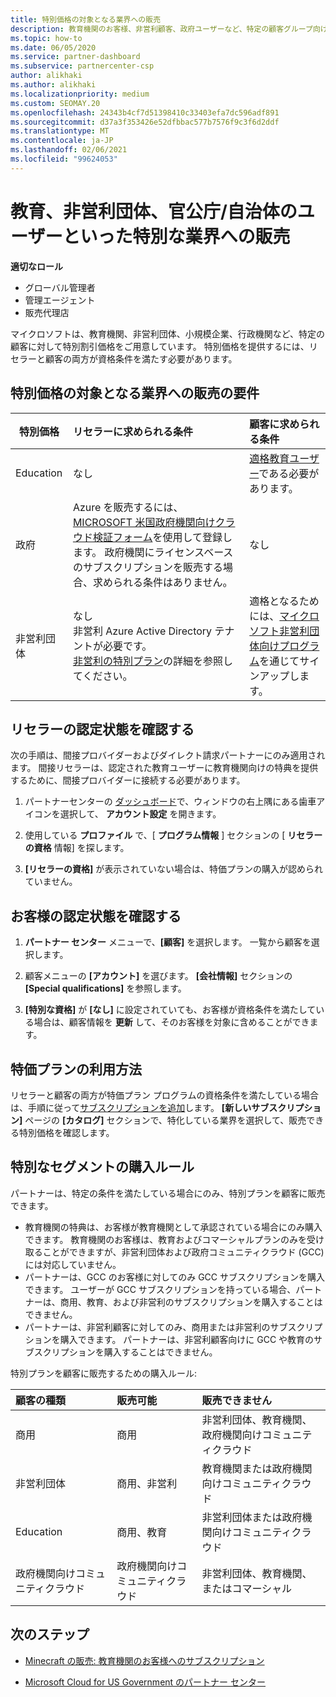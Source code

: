 ```yaml
---
title: 特別価格の対象となる業界への販売
description: 教育機関のお客様、非営利顧客、政府ユーザーなど、特定の顧客グループ向けの特別で低価格の価格について説明します。
ms.topic: how-to
ms.date: 06/05/2020
ms.service: partner-dashboard
ms.subservice: partnercenter-csp
author: alikhaki
ms.author: alikhaki
ms.localizationpriority: medium
ms.custom: SEOMAY.20
ms.openlocfilehash: 24343b4cf7d51398410c33403efa7dc596adf891
ms.sourcegitcommit: d37a3f353426e52dfbbac577b7576f9c3f6d2ddf
ms.translationtype: MT
ms.contentlocale: ja-JP
ms.lasthandoff: 02/06/2021
ms.locfileid: "99624053"
---
```

# <a name="sell-to-specialized-industries-like-education-non-profit-and-government-users"></a>教育、非営利団体、官公庁/自治体のユーザーといった特別な業界への販売

**適切なロール**

- グローバル管理者
- 管理エージェント
- 販売代理店

マイクロソフトは、教育機関、非営利団体、小規模企業、行政機関など、特定の顧客に対して特別割引価格をご用意しています。 特別価格を提供するには、リセラーと顧客の両方が資格条件を満たす必要があります。 

## <a name="requirements-to-sell-to-specialized-industries"></a>特別価格の対象となる業界への販売の要件

|**特別価格**   |**リセラーに求められる条件**   |**顧客に求められる条件**   |
|----------------------------|:---------------------------------|:------------------------------------------|
|Education   |なし   | [適格教育ユーザー](https://www.microsoftvolumelicensing.com/DocumentSearch.aspx?Mode=3&DocumentTypeId=7)である必要があります。   |
|政府   |Azure を販売するには、 [MICROSOFT 米国政府機関向けクラウド検証フォーム](https://azuregov.microsoft.com/csp)を使用して登録します。 政府機関にライセンスベースのサブスクリプションを販売する場合、求められる条件はありません。|   なし|
|非営利団体  |なし<br/> 非営利 Azure Active Directory テナントが必要です。<br/> [非営利の特別プラン](https://assetsprod.microsoft.com/mpn/nonprofit-skus-in-csp-faq.pdf)の詳細を参照してください。   |適格となるためには、[マイクロソフト非営利団体向けプログラム](https://nonprofit.microsoft.com/#/register)を通じてサインアップします。   |

## <a name="check-your-reseller-qualifications"></a>リセラーの認定状態を確認する

次の手順は、間接プロバイダーおよびダイレクト請求パートナーにのみ適用されます。 間接リセラーは、認定された教育ユーザーに教育機関向けの特典を提供するために、間接プロバイダーに接続する必要があります。

1. パートナーセンターの [ダッシュボード](https://partner.microsoft.com/dashboard)で、ウィンドウの右上隅にある歯車アイコンを選択して、 **アカウント設定** を開きます。

2. 使用している **プロファイル** で、[ **プログラム情報** ] セクションの [ **リセラーの資格** 情報] を探します。

3. **[リセラーの資格]** が表示されていない場合は、特価プランの購入が認められていません。

## <a name="check-the-customer-qualifications"></a>お客様の認定状態を確認する

1. **パートナー センター** メニューで、**[顧客]** を選択します。 一覧から顧客を選択します。

2. 顧客メニューの **[アカウント]** を選びます。 **[会社情報]** セクションの **[Special qualifications]** を参照します。

3. **[特別な資格]** が **[なし]** に設定されていても、お客様が資格条件を満たしている場合は、顧客情報を **更新** して、そのお客様を対象に含めることができます。

## <a name="where-to-find-special-offers"></a>特価プランの利用方法

リセラーと顧客の両方が特価プラン プログラムの資格条件を満たしている場合は、手順に従って[サブスクリプションを追加](create-a-new-subscription.md)します。 **[新しいサブスクリプション]** ページの **[カタログ]** セクションで、特化している業界を選択して、販売できる特別価格を確認します。

## <a name="purchase-rules-for-special-segments"></a>特別なセグメントの購入ルール

パートナーは、特定の条件を満たしている場合にのみ、特別プランを顧客に販売できます。 

- 教育機関の特典は、お客様が教育機関として承認されている場合にのみ購入できます。 教育機関のお客様は、教育およびコマーシャルプランのみを受け取ることができますが、非営利団体および政府コミュニティクラウド (GCC) には対応していません。
- パートナーは、GCC のお客様に対してのみ GCC サブスクリプションを購入できます。 ユーザーが GCC サブスクリプションを持っている場合、パートナーは、商用、教育、および非営利のサブスクリプションを購入することはできません。 
- パートナーは、非営利顧客に対してのみ、商用または非営利のサブスクリプションを購入できます。 パートナーは、非営利顧客向けに GCC や教育のサブスクリプションを購入することはできません。

特別プランを顧客に販売するための購入ルール:

|**顧客の種類**   |**販売可能**   |**販売できません**   |
|:----------------------------|:---------------------------------|:------------------------------------------|
| 商用 |商用 | 非営利団体、教育機関、政府機関向けコミュニティクラウド |
| 非営利団体 |商用、非営利 | 教育機関または政府機関向けコミュニティクラウド |
| Education |商用、教育 | 非営利団体または政府機関向けコミュニティクラウド |
| 政府機関向けコミュニティクラウド |政府機関向けコミュニティクラウド | 非営利団体、教育機関、またはコマーシャル |

## <a name="next-steps"></a>次のステップ

- [Minecraft の販売: 教育機関のお客様へのサブスクリプション](minecraft-subscriptions.md)

- [Microsoft Cloud for US Government のパートナー センター](partner-center-for-microsoft-us-govt-cloud.md)
